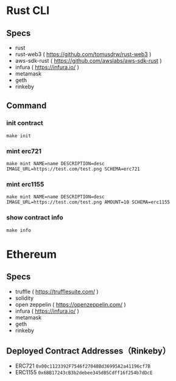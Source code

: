 # Rust CLI

## Specs

- rust
- rust-web3 ( https://github.com/tomusdrw/rust-web3 )
- aws-sdk-rust ( https://github.com/awslabs/aws-sdk-rust )
- infura ( https://infura.io/ )
- metamask
- geth
- rinkeby

## Command

### init contract
```
make init
```

### mint erc721
```
make mint NAME=name DESCRIPTION=desc IMAGE_URL=https://test.com/test.png SCHEMA=erc721
```

### mint erc1155
```
make mint NAME=name DESCRIPTION=desc IMAGE_URL=https://test.com/test.png AMOUNT=10 SCHEMA=erc1155
```

### show contract info
```
make info
```

# Ethereum

## Specs

- truffle ( https://trufflesuite.com/ )
- solidity
- open zeppelin ( https://openzeppelin.com/ )
- infura ( https://infura.io/ )
- metamask
- geth
- rinkeby

## Deployed Contract Addresses（Rinkeby）

- ERC721
  `0x00c1123392F7546f27048Bd36995A2a41196cf7B`
- ERC1155
  `0x6BB17243cB3b2debee345dB5Cdff16f254b7dDcE`
